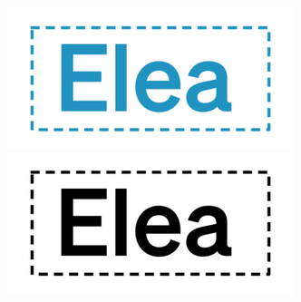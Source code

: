 
![Elea Logo](/media/EleaLogoBlue.svg#gh-dark-mode-only)
![Elea Logo](/media/EleaLogo.svg#gh-light-mode-only)
